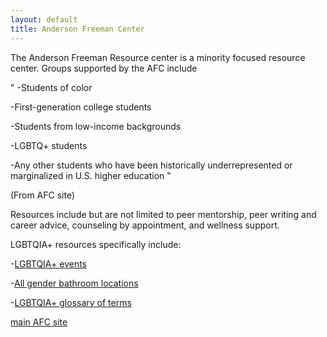 ```yaml
---
layout: default
title: Anderson Freeman Center
---
```


The Anderson Freeman Resource center is a minority focused resource center.
Groups supported by the AFC include

"
-Students of color

-First-generation college students

-Students from low-income backgrounds

-LGBTQ+ students

-Any other students who have been historically underrepresented or marginalized in U.S. higher education
"

(From AFC site)

Resources include but are not limited to peer mentorship, peer writing and career advice, counseling by appointment, and wellness support.

LGBTQIA+ resources specifically include:

-[LGBTQIA+ events](https://www.middlebury.edu/office/anderson-freeman/programs-and-services/lgbtqia/programs-and-events)

-[All gender bathroom locations](https://www.middlebury.edu/office/anderson-freeman/programs-and-services/lgbtqia/all-gender-restrooms)

-[LGBTQIA+ glossary of terms](https://www.middlebury.edu/office/anderson-freeman/programs-and-services/lgbtqia/lgbtqia-terminology)


[main AFC site](https://www.middlebury.edu/office/anderson-freeman)
